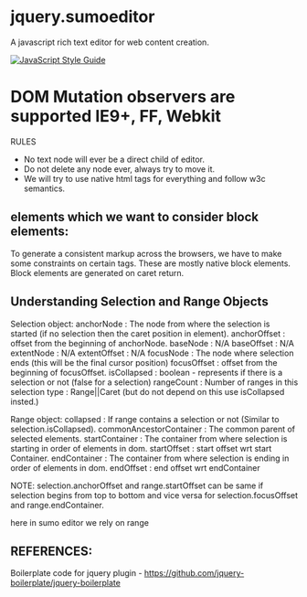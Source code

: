 # jquery.sumoeditor
A javascript rich text editor for web content creation.

[![JavaScript Style Guide](https://img.shields.io/badge/code_style-standard-brightgreen.svg)](https://standardjs.com)

# DOM Mutation observers are supported IE9+, FF, Webkit

RULES
- No text node will ever be a direct child of editor.
- Do not delete any node ever, always try to move it.
- We will try to use native html tags for everything and follow w3c semantics.

## elements which we want to consider block elements:
To generate a consistent markup across the browsers, we have to make some constraints on certain tags.
These are mostly native block elements.
Block elements are generated on caret return.

## Understanding Selection and Range Objects

Selection object:
    anchorNode   : The node from where the selection is started (if no selection then the caret position in element).
    anchorOffset : offset from the beginning of anchorNode.
    baseNode     : N/A
    baseOffset   : N/A
    extentNode   : N/A
    extentOffset : N/A
    focusNode    : The node where selection ends (this will be the final cursor position)
    focusOffset  : offset from the beginning of focusOffset.
    isCollapsed  : boolean - represents if there is a selection or not (false for a selection)
    rangeCount   : Number of ranges in this selection
    type         : Range||Caret (but do not depend on this use isCollapsed insted.)

Range object:
    collapsed               : If range contains a selection or not (Similar to selection.isCollapsed).
    commonAncestorContainer : The common parent of selected elements.
    startContainer          : The container from where selection is starting in order of elements in dom.
    startOffset             : start offset wrt start Container.
    endContainer            : The container from where selection is ending in order of elements in dom.
    endOffset               : end offset wrt endContainer

NOTE: selection.anchorOffset and range.startOffset can be same if selection begins from top to bottom and vice versa for
      selection.focusOffset and range.endContainer.

here in sumo editor we rely on range

## REFERENCES:
Boilerplate code for jquery plugin - https://github.com/jquery-boilerplate/jquery-boilerplate
